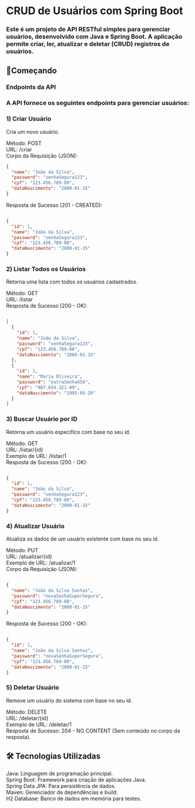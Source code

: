 # CRUD de Usuários com Spring Boot 
### Este é um projeto de API RESTful simples para gerenciar usuários, desenvolvido com Java e Spring Boot. A aplicação permite criar, ler, atualizar e deletar (CRUD) registros de usuários.
## 🚀Começando

### Endpoints da API
### A API fornece os seguintes endpoints para gerenciar usuários:

### 1) Criar Usuário
Cria um novo usuário.

Método: POST <br>
URL: /criar <br>
Corpo da Requisição (JSON):

```JSON
{
  "name": "João da Silva",
  "password": "senhaSegura123",
  "cpf": "123.456.789-00",
  "dataNascimento": "2000-01-15"
}
```

Resposta de Sucesso (201 - CREATED):
```JSON

{
  "id": 1,
  "name": "João da Silva",
  "password": "senhaSegura123",
  "cpf": "123.456.789-00",
  "dataNascimento": "2000-01-15"
}
```

### 2) Listar Todos os Usuários
Retorna uma lista com todos os usuários cadastrados.

Método: GET <br>
URL: /listar <br>
Resposta de Sucesso (200 - OK):
```JSON

[
  {
    "id": 1,
    "name": "João da Silva",
    "password": "senhaSegura123",
    "cpf": "123.456.789-00",
    "dataNascimento": "2000-01-15"
  },
  {
    "id": 2,
    "name": "Maria Oliveira",
    "password": "outraSenha456",
    "cpf": "987.654.321-99",
    "dataNascimento": "1995-05-20"
  }
]
```

### 3) Buscar Usuário por ID
Retorna um usuário específico com base no seu id.

Método: GET <br>
URL: /listar/{id} <br>
Exemplo de URL: /listar/1 <br>
Resposta de Sucesso (200 - OK):
```JSON

{
  "id": 1,
  "name": "João da Silva",
  "password": "senhaSegura123",
  "cpf": "123.456.789-00",
  "dataNascimento": "2000-01-15"
}
```

### 4) Atualizar Usuário
Atualiza os dados de um usuário existente com base no seu id.

Método: PUT <br>
URL: /atualizar/{id} <br>
Exemplo de URL: /atualizar/1 <br>
Corpo da Requisição (JSON):
```JSON

{
  "name": "João da Silva Santos",
  "password": "novaSenhaSuperSegura",
  "cpf": "123.456.789-00",
  "dataNascimento": "2000-01-15"
}
```

Resposta de Sucesso (200 - OK):
```JSON

{
  "id": 1,
  "name": "João da Silva Santos",
  "password": "novaSenhaSuperSegura",
  "cpf": "123.456.789-00",
  "dataNascimento": "2000-01-15"
}
```

### 5) Deletar Usuário
Remove um usuário do sistema com base no seu id.

Método: DELETE <br>
URL: /deletar/{id} <br>
Exemplo de URL: /deletar/1 <br>
Resposta de Sucesso: 204 - NO CONTENT (Sem conteúdo no corpo da resposta).

## 🛠️ Tecnologias Utilizadas
Java: Linguagem de programação principal. <br>
Spring Boot: Framework para criação de aplicações Java. <br>
Spring Data JPA: Para persistência de dados. <br>
Maven: Gerenciador de dependências e build. <br>
H2 Database: Banco de dados em memória para testes.






